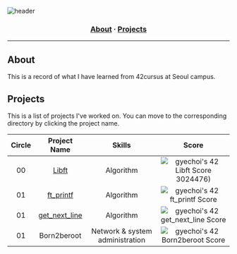 ![header](https://capsule-render.vercel.app/api?type=transparent&fontColor=703ee5&height=120&section=header&text=42cursus&fontSize=70&desc=at%20seoul%20campus&descAlignY=75&descAlign=60)

<h3 align="center">
	<a href="#about">About</a>
	<span> · </span>
	<a href="#projects">Projects</a>
</h3>

---

## About

This is a record of what I have learned from 42cursus at Seoul campus.

## Projects

This is a list of projects I've worked on. You can move to the corresponding directory by clicking the project name.

|Circle	|Project Name |Skills |Score |
|:---:  |:---:        |:---:  |:---: |
|00 |[Libft](https://github.com/Gyeongsu1997/Libft/tree/9e2d859b244637887a5ddb7309395a169de8c378)		|Algorithm |![gyechoi's 42 Libft Score](https://badge42.vercel.app/api/v2/clg4nlglu005408lb4d1pxbkq/project/)3024476) |
|01 |[ft_printf](https://github.com/Gyeongsu1997/ft_printf/tree/68c678aca6c4632abe122dec7aa9bd1e1c0dfb82)	|Algorithm |![gyechoi's 42 ft_printf Score](https://badge42.vercel.app/api/v2/clg4nlglu005408lb4d1pxbkq/project/3033503) |
|01 |[get_next_line](https://github.com/Gyeongsu1997/42cursus/tree/main/get_next_line)		|Algorithm |![gyechoi's 42 get_next_line Score](https://badge42.vercel.app/api/v2/clg4nlglu005408lb4d1pxbkq/project/3033502) |
|01 |Born2beroot |Network & system administration |![gyechoi's 42 Born2beroot Score](https://badge42.vercel.app/api/v2/clg4nlglu005408lb4d1pxbkq/project/3033501) |
